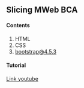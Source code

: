 ## Slicing MWeb BCA

#### Contents

1. HTML
2. CSS
3. bootstrap@4.5.3

#### Tutorial

[Link youtube](https://www.youtube.com/watch?v=PiCoQjqeuUs&list=PL0z4dOSIbQ_y8E0OuhHrEIBAwncc0B_uU&index=2)

